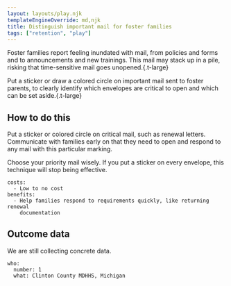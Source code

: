```yaml
---
layout: layouts/play.njk
templateEngineOverride: md,njk
title: Distinguish important mail for foster families
tags: ["retention", "play"]
---
```


Foster families report feeling inundated with mail, from policies and forms and to announcements and new trainings. This mail may stack up in a pile, risking that time-sensitive mail goes unopened.{.t-large}

Put a sticker or draw a colored circle on important mail sent to foster parents, to clearly identify which envelopes are critical to open and which can be set aside.{.t-large}

## How to do this

Put a sticker or colored circle on critical mail, such as renewal letters. Communicate with families early on that they need to open and respond to any mail with this particular marking.

Choose your priority mail wisely. If you put a sticker on every envelope, this technique will stop being effective.

    costs:
      - Low to no cost
    benefits:
      - Help families respond to requirements quickly, like returning renewal
        documentation

## Outcome data

We are still collecting concrete data.

    who:
      number: 1
      what: Clinton County MDHHS, Michigan
 
